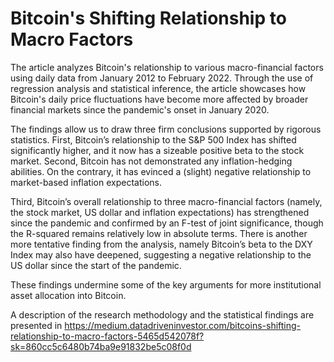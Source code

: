 # Bitcoin's Shifting Relationship to Macro Factors

The article analyzes Bitcoin's relationship to various macro-financial factors using daily data from January 2012 to February 2022. Through the use of regression analysis and statistical inference, the article showcases how Bitcoin's daily price fluctuations have become more affected by broader financial markets since the pandemic's onset in January 2020.

The findings allow us to draw three firm conclusions supported by rigorous statistics. First, Bitcoin’s relationship to the S&P 500 Index has shifted significantly higher, and it now has a sizeable positive beta to the stock market. Second, Bitcoin has not demonstrated any inflation-hedging abilities. On the contrary, it has evinced a (slight) negative relationship to market-based inflation expectations.

Third, Bitcoin’s overall relationship to three macro-financial factors (namely, the stock market, US dollar and inflation expectations) has strengthened since the pandemic and confirmed by an F-test of joint significance, though the R-squared remains relatively low in absolute terms. There is another more tentative finding from the analysis, namely Bitcoin’s beta to the DXY Index may also have deepened, suggesting a negative relationship to the US dollar since the start of the pandemic.

These findings undermine some of the key arguments for more institutional asset allocation into Bitcoin.

A description of the research methodology and the statistical findings are presented in https://medium.datadriveninvestor.com/bitcoins-shifting-relationship-to-macro-factors-5465d542078f?sk=860cc5c6480b74ba9e91832be5c08f0d
